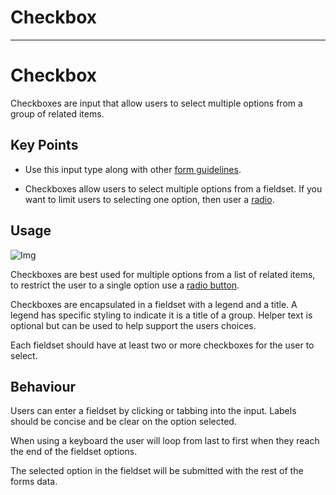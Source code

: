 
# Checkbox

---

# Checkbox

Checkboxes are input that allow users to select multiple options from a group of related items.

## Key Points

- Use this input type along with other [form guidelines]().

- Checkboxes allow users to select multiple options from a fieldset. If you want to limit users to selecting one option, then user a [radio](https://www.notion.so/Radio-50305192531941f28ecf8d011cd40e46).

## Usage

![Img](https://studio-assets.supernova.io/design-systems/16150/0d53975e-407d-48fb-814a-c23408263066.jpg?Expires=1977609600&Policy=eyJTdGF0ZW1lbnQiOlt7IlJlc291cmNlIjoiaHR0cHM6Ly9zdHVkaW8tYXNzZXRzLnN1cGVybm92YS5pby9kZXNpZ24tc3lzdGVtcy8xNjE1MC8wZDUzOTc1ZS00MDdkLTQ4ZmItODE0YS1jMjM0MDgyNjMwNjYuanBnIiwiQ29uZGl0aW9uIjp7IkRhdGVMZXNzVGhhbiI6eyJBV1M6RXBvY2hUaW1lIjoxOTc3NjA5NjAwfX19XX0_&Signature=nLAV4iCLCP5vO88lUsA1MT8U39neIGE93UqmXtylIc242-CSZx~L6~kEJ8jshrNFCKC8F~VlbanfeMdm7YOnY95v27wvMEhuDJTwoScPXRYIB~22z5l7ek5r2LIaPlLYc-L4sIR5qc1VgujeugsT-gQGIabnVsWRBHSiYHFNh7o1zO1thwmxl96lgRrxcl3HN3NgNFJbEDUKD6MGMOEWoew~MAwem1CMraOMAG6dtdyd-YlNhDYGMVmkzbG8dEfi6T-vhgAJ7baQ7PeReDeZpGM8mehKTxmziTY~OWJ~sg9W4tiTN7fUzKvQA0-q6tEcGta~rWWX0mJsvjEklSBOtQ__&Key-Pair-Id=APKAJGK34LCCAUR7N6LA)

Checkboxes are best used for multiple options from a list of related items, to restrict the user to a single option use a [radio button](https://www.notion.so/Radio-2f16ceba2c6d4d1688b2b1c50ba5dabf).

Checkboxes are encapsulated in a fieldset with a legend and a title. A legend has specific styling to indicate it is a title of a group. Helper text is optional but can be used to help support the users choices.

Each fieldset should have at least two or more checkboxes for the user to select.

## Behaviour

Users can enter a fieldset by clicking or tabbing into the input. Labels should be concise and be clear on the option selected.

When using a keyboard the user will loop from last to first when they reach the end of the fieldset options.

The selected option in the fieldset will be submitted with the rest of the forms data.